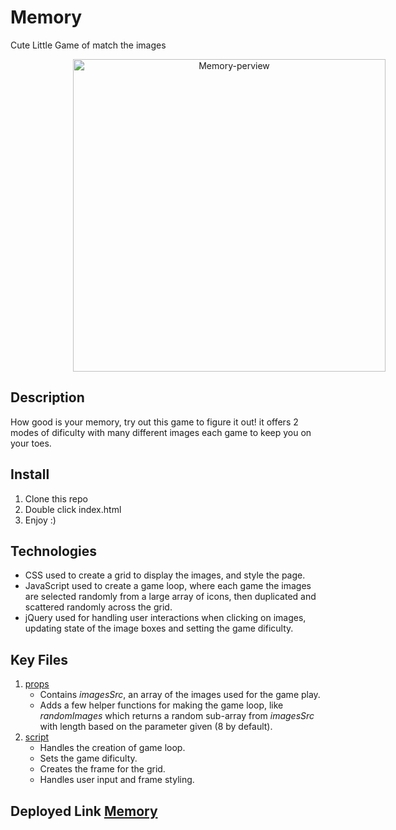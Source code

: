 # Memory

Cute Little Game of match the images

<div style="text-align:center">
    <a align="center" href="https://memory-game-1.herokuapp.com/index.html">
        <img src="header.gif" width="500" style="margin-left:100px;" align="center" alt="Memory-perview"/>
    </a>
</div>

## Description

How good is your memory, try out this game to figure it out! it offers 2 modes of dificulty with many
different images each game to keep you on your toes.

## Install

1. Clone this repo
2. Double click index.html
3. Enjoy :\)

## Technologies

- CSS used to create a grid to display the images, and style the page.
- JavaScript used to create a game loop, where each game the images are selected randomly from a large array of icons, then duplicated and scattered randomly across the grid.
- jQuery used for handling user interactions when clicking on images, updating state of the image boxes and setting the game dificulty.

## Key Files

1. [props](https://github.com/RamiOkkeh/Memory-Card-Game/blob/master/props.js)
   - Contains _imagesSrc_, an array of the images used for the game play.
   - Adds a few helper functions for making the game loop, like _randomImages_ which returns a random sub-array from _imagesSrc_ with length based on the parameter given \(8 by default\).
2. [script](https://github.com/RamiOkkeh/Memory-Card-Game/blob/master/script.js)
   - Handles the creation of game loop.
   - Sets the game dificulty.
   - Creates the frame for the grid.
   - Handles user input and frame styling.

## Deployed Link [Memory](https://memory-game-1.herokuapp.com/index.html)
